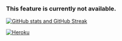 ### This feature is currently not available.
[![GitHub stats and GitHub Streak](https://github-readme-stats.vercel.app/api?username=anuraghazra)](https://github.com/anuraghazra/github-readme-stats)

[![Heroku](https://github-readme-streak-stats.herokuapp.com?user=NicolaiCushnir&theme=vue&date_format=M%20j%5B%2C%20Y%5D)](https://git.io/streak-stats)

